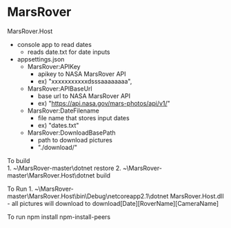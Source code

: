 # MarsRover
MarsRover.Host
  - console app to read dates
    - reads date.txt for date inputs
  - appsettings.json
    - MarsRover:APIKey 
      - apikey to NASA MarsRover API
      - ex) "xxxxxxxxxxxdsssaaaaaaaa",
    - MarsRover:APIBaseUrl
      - base url to NASA MarsRover API
      - ex) "https://api.nasa.gov/mars-photos/api/v1/"
    - MarsRover:DateFilename
      - file name that stores input dates
      - ex) "dates.txt"
    - MarsRover:DownloadBasePath
      - path to download pictures
      - "./download/"
   
  To build  
    1. ~\MarsRover-master\dotnet restore
    2. ~\MarsRover-master\MarsRover.Host\dotnet build
  
  To Run
    1. ~\MarsRover-master\MarsRover.Host\bin\Debug\netcoreapp2.1\dotnet MarsRover.Host.dll
      - all pictures will download to download\[Date]\[RoverName]\[CameraName]
    
  
 


To run 
npm install npm-install-peers

